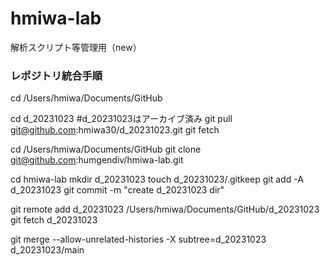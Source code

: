 # hmiwa-lab
解析スクリプト等管理用（new）

### レポジトリ統合手順

cd /Users/hmiwa/Documents/GitHub

cd d_20231023 #d_20231023はアーカイブ済み
git pull git@github.com:hmiwa30/d_20231023.git
git fetch

cd /Users/hmiwa/Documents/GitHub
git clone git@github.com:humgendiv/hmiwa-lab.git

cd hmiwa-lab
mkdir d_20231023
touch d_20231023/.gitkeep
git add -A d_20231023
git commit -m "create d_20231023 dir"

git remote add d_20231023 /Users/hmiwa/Documents/GitHub/d_20231023
git fetch d_20231023

git merge --allow-unrelated-histories -X subtree=d_20231023 d_20231023/main
